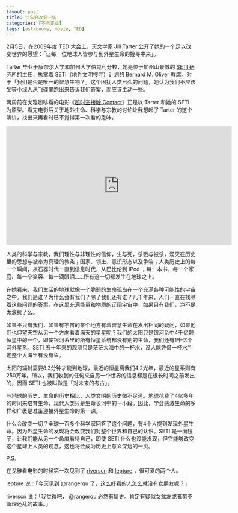 ```yaml
---
layout: post
title: 什么会改变一切
categories: [不务正业]
tags: [astronomy, movie, TED]
---
```


2月5日，在2009年度 TED 大会上，天文学家 Jill Tarter 公开了她的一个足以改变世界的愿望：「让每一位地球人皆参与到外星生命的搜寻中来」。

Tarter 毕业于康奈尔大学和加州大学伯克利分校，她是位于加州山景城的 [SETI 研究所](http://www.seti.org/)的主任，执掌着 SETI（地外文明搜寻）计划的 Bernard M. Oliver 教席。对于「我们是否是唯一的智慧生物？」这个困扰人类已久的问题，她认为我们不应该坐等小绿人从飞碟里跑出来告诉我们答案，而应该主动一些。

两周前在戈雅咖啡看的电影《[超时空接触 Contact](http://www.douban.com/subject/1295647/)》正是以 Tarter 和她的 SETI 为原型。看完电影后关于地外生命、科学与宗教的讨论让我想起了 Tarter 的这个演讲，找出来再看时已不觉得第一次看的乏味。

<iframe src="http://embed.ted.com/talks/jill_tarter_s_call_to_join_the_seti_search.html" width="600" height="315" frameborder="0" scrolling="no" webkitAllowFullScreen mozallowfullscreen allowFullScreen></iframe>

人类的科学与宗教，我们理性与非理性的信仰，生与死，杀戮与被杀，湮灭在历史里的思想与被奉为真理的教条；国家、领土、意识形态以及争端；人类历史上的每一个瞬间，从石器时代一直到信息时代，从巴比伦到 iPod ；每一本书、每一个家庭、每一个笑容、每一滴眼泪……所有这一切都发生在地球之上。

在她看来，我们生活的地球就像一个脆弱的生命孤岛在一个充满各种可能性的宇宙之中。我们是谁？为什么会有我们？除了我们还有谁？几千年来，人们一直在找寻着这些问题的答案。在这里充满能量和物质的辽阔宇宙中，如果只有我们，岂不是太浪费了么。

如果不只有我们，如果有宇宙的某个地方有着智慧生命在发出相同的疑问，如果他们也仰望天空从另一个方向看着满天的星星呢？我们的太阳只是银河系中4千亿颗恒星中的一个，即使银河系里的所有恒星系统都没有别的生命，我们还有1千亿个河外星系。SETI 五十年来的观测只是茫茫大海中的一杯水，没人能凭借一杯水判定整个大海里有没有鱼。

太阳的辐射需要8.3分钟才能到地球，最近的恒星离我们4.2光年，最近的星系则有250万年。所以，我们收到的任何来自另一个世界的信息都是在很长时间之前发出的，因而 SETI 也被叫做是「对未来的考古」。

与地球的历史、生命的历史相比，人类文明的历史微不足道。地球花费了4亿多年的时间来培育生命，现代人类只是生命长河中的一小段。因此，学会感激生命的多样和广袤是准备迎接外星生命的第一课。

什么会改变一切？全球一百多个科学家回答了这个问题，有4个人提到发现外星生命。因为外星生命的发现将会改变我们对整个世界和自己的认识。SETI 是一面镜子，让我们能从另一个角度看待自己，即使 SETI 什么也没能发现，但它能够改变这个星球上人类的观念，这也将会成为历史上意义深远的一页。

P.S.

在戈雅看电影的时候第一次见到了 [riverscn](http://riverleaf.cn/) 和 [lepture](http://shiao.org/) ，很可爱的两个人。

lepture [说](https://twitter.com/lepture/status/5709760870)：「今天见到 @rangerqu 了，这么好看的人怎么就没有女朋友呢？」

riverscn [说](https://twitter.com/riverscn/status/5709846380)：「我觉得吧， @rangerqu 必然有情史。肯定有疑似女盆友或者剪不断理还乱的故事。」
